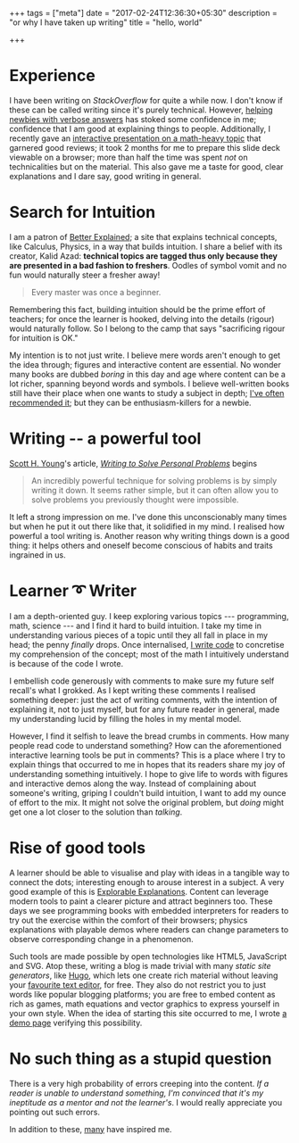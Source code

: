 +++
tags = ["meta"]
date = "2017-02-24T12:36:30+05:30"
description = "or why I have taken up writing"
title = "hello, world"

+++

# Experience
I have been writing on *StackOverflow* for quite a while now.  I don't know if these can be called writing since it's purely technical.  However, [helping newbies with verbose answers][StackOverflow] has stoked some confidence in me; confidence that I am good at explaining things to people.  Additionally, I recently gave an [interactive presentation on a math-heavy topic][2d_xform_101] that garnered good reviews; it took 2 months for me to prepare this slide deck viewable on a browser; more than half the time was spent *not* on technicalities but on the material.  This also gave me a taste for good, clear explanations and I dare say, good writing in general.

[StackOverflow]: http://stackoverflow.com/users/183120/legends2k
[2d_xform_101]: http://legends2k.github.io/2d-transforms-101

# Search for Intuition
I am a patron of [Better Explained][]; a site that explains technical concepts, like Calculus, Physics, in a way that builds intuition.  I share a belief with its creator, Kalid Azad: **technical topics are tagged thus only because they are presented in a bad fashion to freshers**.  Oodles of symbol vomit and no fun would naturally steer a fresher away!

> Every master was once a beginner.

Remembering this fact, building intuition should be the prime effort of teachers; for once the learner is hooked, delving into the details (rigour) would naturally follow.  So I belong to the camp that says "sacrificing rigour for intuition is OK."

My intention is to not just write.  I believe mere words aren't enough to get the idea through; figures and interactive content are essential.  No wonder many books are dubbed *boring* in this day and age where content can be a lot richer, spanning beyond words and symbols.  I believe well-written books still have their place when one wants to study a subject in depth; [I've often recommended it][SO_book_recommendation]; but they can be enthusiasm-killers for a newbie.

[Better Explained]: http://betterexplained.com/

# Writing -- a powerful tool
[Scott H. Young][Scott Young]'s article, [*Writing to Solve Personal Problems*][Scott Young's article] begins

> An incredibly powerful technique for solving problems is by simply writing it down. It seems rather simple, but it can often allow you to solve problems you previously thought were impossible.

It left a strong impression on me.  I've done this unconscionably many times but when he put it out there like that, it solidified in my mind.  I realised how powerful a tool writing is.  Another reason why writing things down is a good thing: it helps others and oneself become conscious of habits and traits ingrained in us.

[Scott Young]: /post/inspirers#scott-h-young
[Scott Young's article]: https://www.scotthyoung.com/blog/2006/02/24/writing-to-solve-personal-problems/

# Learner ➰ Writer
I am a depth-oriented guy.  I keep exploring various topics --- programming, math, science --- and I find it hard to build intuition.  I take my time in understanding various pieces of a topic until they all fall in place in my head; the penny *finally* drops.  Once internalised, [I write code][code] to concretise my comprehension of the concept; most of the math I intuitively understand is because of the code I wrote.

I embellish code generously with comments to make sure my future self recall's what I grokked.  As I kept writing these comments I realised something deeper: just the act of writing comments, with the intention of explaining it, not to just myself, but for any future reader in general, made my understanding lucid by filling the holes in my mental model.

However, I find it selfish to leave the bread crumbs in comments.  How many people read code to understand something?  How can the aforementioned interactive learning tools be put in comments?  This is a place where I try to explain things that occurred to me in hopes that its readers share my joy of understanding something intuitively.  I hope to give life to words with figures and interactive demos along the way.  Instead of complaining about someone's writing, griping I couldn't build intuition, I want to add my ounce of effort to the mix.  It might not solve the original problem, but *doing* might get one a lot closer to the solution than *talking*.

[code]: https://bitbucket.org/rmsundaram/tryouts

# Rise of good tools
A learner should be able to visualise and play with ideas in a tangible way to connect the dots; interesting enough to arouse interest in a subject.  A very good example of this is [Explorable Explanations][].  Content can leverage modern tools to paint a clearer picture and attract beginners too.  These days we see programming books with embedded interpreters for readers to try out the exercise within the comfort of their browsers; physics explanations with playable demos where readers can change parameters to observe corresponding change in a phenomenon.

Such tools are made possible by open technologies like HTML5, JavaScript and SVG.  Atop these, writing a blog is made trivial with many *static site generators*, like [Hugo][], which lets one create rich material without leaving your [favourite text editor][Emacs], for free.  They also do not restrict you to just words like popular blogging platforms; you are free to embed content as rich as games, math equations and vector graphics to express yourself in your own style.  When the idea of starting this site occurred to me, I wrote [a demo page][hugo test] verifying this possibility.

[SO_book_recommendation]: http://stackoverflow.com/q/25094299/#comment39048388_25094363
[Explorable Explanations]: http://explorableexplanations.com/
[Hugo]: https://gohugo.io
[Emacs]: https://www.gnu.org/software/emacs/
[hugo test]: /note/hello_hugo

# No such thing as a stupid question
There is a very high probability of errors creeping into the content.  *If a reader is unable to understand something, I'm convinced that it's my ineptitude as a mentor and not the learner's*.  I would really appreciate you pointing out such errors.

In addition to these, [many][inspirors] have inspired me.

[inspirors]: /post/inspirers

